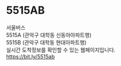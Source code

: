 # 5515AB

서울버스  
5515A (관악구 대학동 신동아아파트행)  
5515B (관악구 대학동 현대아파트행)  
실시간 도착정보를 확인할 수 있는 웹페이지입니다.  
https://bit.ly/5515ab
